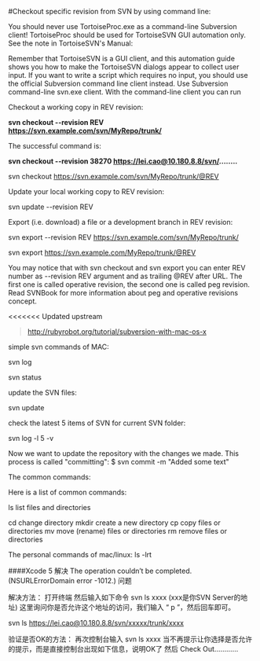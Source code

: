 #Checkout specific revision from SVN by using command line:

You should never use TortoiseProc.exe as a command-line Subversion client! TortoiseProc should be used for TortoiseSVN GUI automation only. See the note in TortoiseSVN's Manual:

Remember that TortoiseSVN is a GUI client, and this automation guide shows you how to make the TortoiseSVN dialogs appear to collect user input. If you want to write a script which requires no input, you should use the official Subversion command line client instead.
Use Subversion command-line svn.exe client. With the command-line client you can run

Checkout a working copy in REV revision:

**svn checkout --revision REV https://svn.example.com/svn/MyRepo/trunk/**

The successful command is:

**svn checkout --revision 38270 https://lei.cao@10.180.8.8/svn/........**






svn checkout https://svn.example.com/svn/MyRepo/trunk/@REV

Update your local working copy to REV revision:

svn update --revision REV

Export (i.e. download) a file or a development branch in REV revision:

svn export --revision REV https://svn.example.com/svn/MyRepo/trunk/

svn export https://svn.example.com/MyRepo/trunk/@REV

You may notice that with svn checkout and svn export you can enter REV number as --revision REV argument and as trailing @REV after URL. The first one is called operative revision, the second one is called peg revision. Read SVNBook for more information about peg and operative revisions concept.


<<<<<<< Updated upstream
> http://rubyrobot.org/tutorial/subversion-with-mac-os-x

simple svn commands of MAC:

svn log

svn status

update the SVN files:

svn update

check the latest 5 items of SVN for current SVN folder:

svn log -l 5 -v 


Now we want to update the repository with the changes we made. This process is called "committing":
$ svn commit -m "Added some text"




The common commands:

Here is a list of common commands:

ls 
list files and directories

cd 
change directory
mkdir 
create a new directory
cp 
copy files or directories
mv 
move (rename) files or directories
rm 
remove files or directories


The personal commands of mac/linux:
ls -lrt


####Xcode 5 解决 The operation couldn’t be completed. (NSURLErrorDomain error -1012.) 问题


解决方法：
打开终端 然后输入如下命令 
svn ls xxxx  (xxx是你SVN Server的地址)
这里询问你是否允许这个地址的访问，我们输入 “ p ”，然后回车即可。

svn ls https://lei.cao@10.180.8.8/svn/xxxxx/trunk/xxxx

验证是否OK的方法：
再次控制台输入  svn ls xxxx
当不再提示让你选择是否允许的提示，而是直接控制台出现如下信息，说明OK了
然后 Check Out…………


